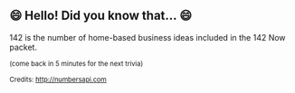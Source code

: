 ## 😄 Hello! Did you know that... 😄
142 is the number of home-based business ideas included in the 142 Now packet.

<sup>(come back in 5 minutes for the next trivia)</sup>


<sup>Credits: http://numbersapi.com</sup>
